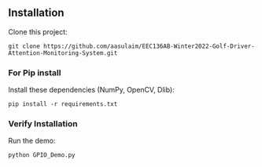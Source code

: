 ## Installation

Clone this project:

```shell
git clone https://github.com/aasulaim/EEC136AB-Winter2022-Golf-Driver-Attention-Monitoring-System.git
```

### For Pip install
Install these dependencies (NumPy, OpenCV, Dlib):

```shell
pip install -r requirements.txt
```
### Verify Installation

Run the demo:

```shell
python GPIO_Demo.py
```
